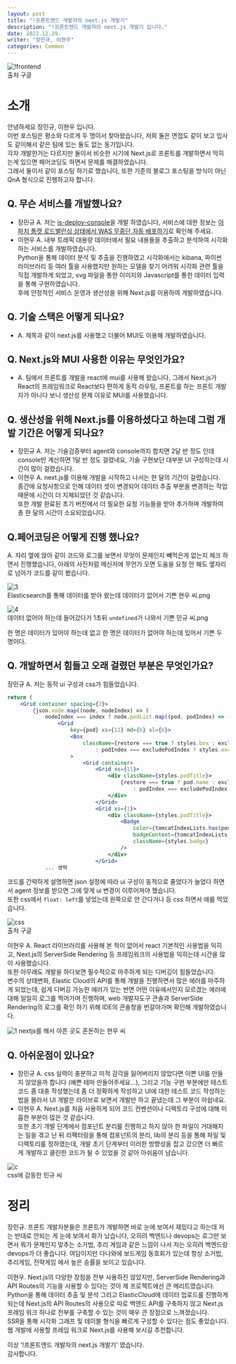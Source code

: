 ```yaml
---
layout: post
title: "!프론트엔드 개발자의 next.js 개발기"
description: "!프론트엔드 개발자의 next.js 개발기 입니다."
date: 2022.12.29.
writer: "장민규, 이현우"
categories: Common
---
```


![!frontend](/images/2022-12-29-nextjs-devstory/0.png)   
출처 구글

# 소개

안녕하세요 장민규, 이현우 입니다.   
이번 포스팅은 평소와 다르게 두 명이서 찾아왔습니다, 저희 둘은 면접도 같이 보고 입사도 같이해서 같은 팀에 있는 둘도 없는 동기입니다.   
각자 개발한거는 다르지만 둘이서 비슷한 시기에 Next.js로 프론트를 개발하면서 막히는게 있으면 페어코딩도 하면서 문제를 해결하였습니다.   
그래서 둘이서 같이 포스팅 하기로 했습니다, 또한 기준의 블로그 포스팅을 방식이 아닌 QnA 형식으로 진행하고자 합니다.

## Q. 무슨 서비스를 개발했나요?
- 장민규 A. 저는 [is-deploy-console](https://github.com/danawalab/is-deploy-console)을 개발 하였습니다, 서비스에 대한 정보는 [아파치 톰캣 로드밸런싱 상태에서 WAS 무중단 자동 배포하기](https://danawalab.github.io/common/2022/12/21/is-deploy-part1.html)로 확인해 주세요.
- 이현우 A. 내부 트래픽 대용량 데이터에서 필요 내용들을 추출하고 분석하여 시각화하는 서비스를 개발하였습니다.   
Python을 통해 데이터 분석 및 추출을 진행하였고 시각화에서는 kibana, 파이썬 라이브러리 등 여러 툴을 사용했지만
원하는 모델을 찾기 어려워 시각화 관련 툴을 직접 개발하게 되었고, svg 파일을 통한 이미지와 Javascript를 통한 데이터 입력을 통해 구현하였습니다.   
후에 안정적인 서비스 운영과 생산성을 위해 Next.js를 이용하여 개발하였습니다.

## Q. 기술 스택은 어떻게 되나요?
- A. 제목과 같이 next.js를 사용했고 더불어 MUI도 이용해 개발하였습니다.

## Q. Next.js와 MUI 사용한 이유는 무엇인가요?
- A. 팀에서 프론트를 개발을 react에 mui를 사용해 왔습니다, 그래서 Next.js가 React의 프레임워크로 React보다 편하게 동적 라우팅,  프론트를 하는 프론트 개발자가 아니다 보니 생산성 문제 이유로 MUI를 사용했습니다.

## Q. 생산성을 위해 Next.js를 이용하셨다고 하는데 그럼 개발 기간은 어떻게 되나요?
- 장민규 A. 저는 기술검증부터 agent와 console까지 합치면 2달 반 정도 인데 console만 계산하면 1달 반 정도 걸렸네요, 기술 구현보단 대부분 UI 구성하는데 시간이 많이 걸렸습니다.
- 이현우 A. next.js를 이용해 개발을 시작하고 나서는 한 달의 기간이 걸렸습니다.   
  중간에 요청사항으로 인해 데이터 셋이 변경되어 데이터 추출 부분을 변경하는 작업 때문에 시간이 더 지체되었던 것 같습니다.   
  또한 개발 완료된 초기 버전에서 더 필요한 요청 기능들을 받아 추가하며 개발하여 총 한 달의 시간이 소요되었습니다.

## Q.페어코딩은 어떻게 진행 했나요?
A. 자리 옆에 앉아 같이 코드와 로그를 보면서 무엇이 문제인지 빼먹은게 없는지 체크 하면서 진행했습니다, 아래의 사진처럼 메신저에 무언가 오면 도움을 요청 안 해도 옆자리로 넘아가 코드를 같이 봤습니다.

![3](/images/2022-12-29-nextjs-devstory/a.PNG)   
Elasticsearch를 통해 데이터를 받아 왔는데 데이터가 없어서 기쁜 현우 씨.png

![4](/images/2022-12-29-nextjs-devstory/b.PNG)   
데이터 없어야 하는데 들어갔다가 1초뒤 `undefined`가 나와서 기쁜 민규 씨.png

한 명은 데이터가 있어야 하는데 없고 한 명은 데이터가 없어야 하는데 있어서 기쁜 두 명이다.

## Q. 개발하면서 힘들고 오래 걸렸던 부분은 무엇인가요?
장민규 A. 저는 동적 ui 구성과 css가 힘들었습니다.

```jsx
return (
    <Grid container spacing={2}>
        {json.node.map((node, nodeIndex) => (
            nodeIndex === index ? node.podList.map((pod, podIndex) => (
                <Grid
                    key={pod} xs={12} md={6} xl={6}>
                    <Box
                        className={restore === true ? styles.box : excludeStatus === false ? styles.box
                            : podIndex === excludePodIndex ? styles.excludeBox : styles.box}
                    >
                        <Grid container>
                            <Grid xs={11}>
                                <div className={styles.podTitle}>
                                    {restore === true ? pod.name : excludeStatus === false ? pod.name
                                        : podIndex === excludePodIndex ? pod.name + " 제외되었습니다" : pod.name}
                                </div>
                            </Grid>
                            <Grid xs={1}>
                                <div className={styles.podTitle}>
                                    <Badge
                                        color={tomcatIndexLists.has(podIndex) ? 'error' : 'primary'}
                                        badgeContent={tomcatIndexLists.has(podIndex) ? 'OFF' : 'ON'}
                                        className={styles.badge}
                                    />
                                </div>
                            </Grid>
            ... 생략
```
코드를 간략하게 설명하면 json 설정에 따라 ui 구성이 동적으로 줄었다가 늘었다 하면서 agent 정보를 받으면 그에 맞게 ui 변경이 이루어져야 했습니다.   
또한 css에서 `float: left`를 넣었는데 왼쪽으로 안 간다거나 등 css 하면서 애를 먹었습니다.

![css](/images/2022-12-29-nextjs-devstory/10.gif)   
출처 구글

이현우 A. React 라이브러리를 사용해 본 적이 없어서 react 기본적인 사용법을 익히고,
Next.js의 ServerSide Rendering 등 프레임워크의 사용법을 익히는데 시간을 많이 사용했습니다.   
또한 아무래도 개발을 하다보면 필수적으로 마주하게 되는 디버깅이 힘들었습니다.   
변수의 상태변화, Elastic Cloud의 API를 통해 개발을 진행하면서 많은 에러를 마주하게 되었는데,
쉽게 디버깅 가능한 에러가 있는 반면 어떤 이유에서인지 모르겠는 에러에 대해 일일히 로그를 찍어가며
진행하며, web 개발자도구 콘솔과 ServerSide Rendering의 로그를 확인 하기 위해 IDE의 콘솔창을 번갈아가며 확인해 개발하였습니다.


![1](/images/2022-12-29-nextjs-devstory/3.PNG)
nextjs를 해서 아픈 곳도 혼돈하는 현우 씨

## Q.  아쉬운점이 있나요?
- 장민규 A. css 실력이 충분하고 미적 감각을 잃어버리지 않았다면 이쁜 UI를 만들지 않았을까 합니다 (예쁜 테마 만들어주세요...), 그리고 기능 구현 부분에만 테스트 코드 좀 대충 작성했는데 좀 더 정확하게 작성하고 UI에 대한 테스트 코드 작성하는 법을 몰라서 UI 개발은 라이브로 보면서 개발만 하고 끝냈는데 그 부분이 아쉽네요.
- 이현우 A. Next.js를 처음 사용하게 되어 코드 컨벤션이나 디렉토리 구성에 대해 미흡한 부분이 많은 것 같습니다.   
또한 초기 개발 단계에서 컴포넌트 분리를 진행하고 하지 않아 한 파일이 거대해지는 일을 겪고 난 뒤
리팩터링을 통해 컴포넌트의 분리, lib의 분리 등을 통해 파일 및 디렉토리를 정하였는데,
개발 초기 단계부터 이러한 방향성을 잡고 갔으면 더 빠르게 개발하고 클린한 코드가 될 수 있었을 것 같아 아쉬움이 남습니다.

![c](/images/2022-12-29-nextjs-devstory/2.PNG)   
css에 감동한 민규 씨

# 정리

장민규. 프론트 개발자분들은 프론트가 개발하면 바로 눈에 보여서 재밌다고 하는데 저는 반대로 안되는 게 눈에 보여서 화가 났습니다,
오히려 백엔드나 devops는 로그만 보면서 뭐가 문제인지 맞추는 소거법, 추리 게임과 같은 느낌이 나서 저는 오히려 백엔드랑 devops가 더 좋습니다.
여담이지만 다나와에 보드게임 동호회가 있는데 항상 소거법, 추리게임, 전략게임 에서 높은 승률을 보이고 있습니다.     

이현우. Next.js의 다양한 장점을 전부 사용하진 않았지만, ServerSide Rendering과 API Routes의 기능을 사용할 수 있다는 것이
제 프로젝트에선 큰 메리트였습니다.   
Python을 통해 데이터 추출 및 분석 그리고 ElasticCloud에 데이터 업로드를 진행하게 되는데
Next.js의 API Routes의 사용으로 따로 백엔드 API를 구축하지 않고 Next.js 프레임 워크 하나로 전부를 구축할 수 있는 것이 매우 큰 장점으로 느껴졌습니다.   
SSR을 통해 시각화 그래프 및 테이블 형식을 빠르게 구성할 수 있다는 점도 좋았습니다.   
웹 개발에 사용할 프레임 워크로 Next.js를 사용해 보시길 추천합니다.   

이상 '!프론트엔드 개발자의 next.js  개발기' 였습니다.   
감사합니다.
